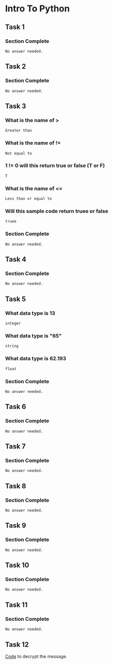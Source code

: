 # Intro To Python

## Task 1
### Section Complete
``No answer needed.``

## Task 2
### Section Complete
``No answer needed.``

## Task 3
### What is the name of >
``Greater than``
### What is the name of !=
``Not equal to``
### 1 != 0 will this return true or false (T or F)
``T``
### What is the name of <=
``Less than or equal to``
### Will this sample code return truee or false
``truee``
### Section Complete
``No answer needed.``

## Task 4
### Section Complete
``No answer needed.``

## Task 5
### What data type is 13
``integer``
### What data type is "65"
``string``
### What data type is 62.193
``float``
### Section Complete
``No answer needed.``

## Task 6
### Section Complete
``No answer needed.``

## Task 7
### Section Complete
``No answer needed.``

## Task 8
### Section Complete
``No answer needed.``

## Task 9
### Section Complete
``No answer needed.``

## Task 10
### Section Complete
``No answer needed.``

## Task 11
### Section Complete
``No answer needed.``

## Task 12
[Code](./challenge.py) to decrypt the message.
